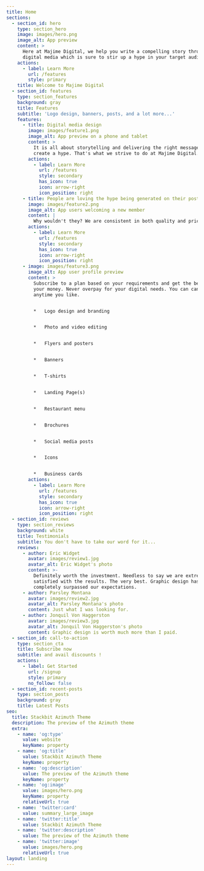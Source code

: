 ```yaml
---
title: Home
sections:
  - section_id: hero
    type: section_hero
    image: images/hero.png
    image_alt: App preview
    content: >
      Here at Majime Digital, we help you write a compelling story through
      digital media which is sure to stir up a hype in your target audience.
    actions:
      - label: Learn More
        url: /features
        style: primary
    title: Welcome to Majime Digital
  - section_id: features
    type: section_features
    background: gray
    title: Features
    subtitle: 'Logo design, banners, posts, and a lot more...'
    features:
      - title: Digital media design
        image: images/feature1.png
        image_alt: App preview on a phone and tablet
        content: >
          It is all about storytelling and delivering the right message to
          create a hype. That's what we strive to do at Majime Digital.
        actions:
          - label: Learn More
            url: /features
            style: secondary
            has_icon: true
            icon: arrow-right
            icon_position: right
      - title: People are loving the hype being generated on their posts!
        image: images/feature2.png
        image_alt: App users welcoming a new member
        content: |
          Why wouldn't they? We are consistent in both quality and pricing.
        actions:
          - label: Learn More
            url: /features
            style: secondary
            has_icon: true
            icon: arrow-right
            icon_position: right
      - image: images/feature3.png
        image_alt: App user profile preview
        content: >
          Subscribe to a plan based on your requirements and get the best out of
          your money. Never overpay for your digital needs. You can cancel
          anytime you like.


          *   Logo design and branding


          *   Photo and video editing


          *   Flyers and posters


          *   Banners


          *   T-shirts


          *   Landing Page(s)


          *   Restaurant menu


          *   Brochures


          *   Social media posts


          *   Icons


          *   Business cards
        actions:
          - label: Learn More
            url: /features
            style: secondary
            has_icon: true
            icon: arrow-right
            icon_position: right
  - section_id: reviews
    type: section_reviews
    background: white
    title: Testimonials
    subtitle: You don't have to take our word for it...
    reviews:
      - author: Eric Widget
        avatar: images/review1.jpg
        avatar_alt: Eric Widget's photo
        content: >-
          Definitely worth the investment. Needless to say we are extremely
          satisfied with the results. The very best. Graphic design has
          completely surpassed our expectations.
      - author: Parsley Montana
        avatar: images/review2.jpg
        avatar_alt: Parsley Montana's photo
        content: Just what I was looking for.
      - author: Jonquil Von Haggerston
        avatar: images/review3.jpg
        avatar_alt: Jonquil Von Haggerston's photo
        content: Graphic design is worth much more than I paid.
  - section_id: call-to-action
    type: section_cta
    title: Subscribe now
    subtitle: and avail discounts !
    actions:
      - label: Get Started
        url: /signup
        style: primary
        no_follow: false
  - section_id: recent-posts
    type: section_posts
    background: gray
    title: Latest Posts
seo:
  title: Stackbit Azimuth Theme
  description: The preview of the Azimuth theme
  extra:
    - name: 'og:type'
      value: website
      keyName: property
    - name: 'og:title'
      value: Stackbit Azimuth Theme
      keyName: property
    - name: 'og:description'
      value: The preview of the Azimuth theme
      keyName: property
    - name: 'og:image'
      value: images/hero.png
      keyName: property
      relativeUrl: true
    - name: 'twitter:card'
      value: summary_large_image
    - name: 'twitter:title'
      value: Stackbit Azimuth Theme
    - name: 'twitter:description'
      value: The preview of the Azimuth theme
    - name: 'twitter:image'
      value: images/hero.png
      relativeUrl: true
layout: landing
---
```


